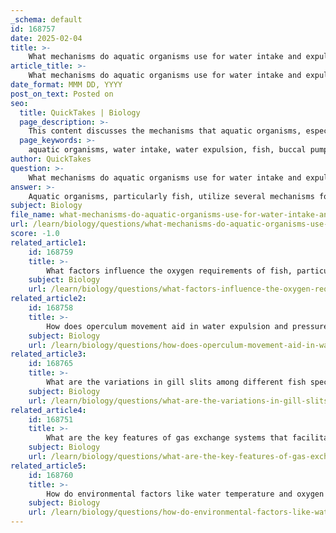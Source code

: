 ```yaml
---
_schema: default
id: 168757
date: 2025-02-04
title: >-
    What mechanisms do aquatic organisms use for water intake and expulsion?
article_title: >-
    What mechanisms do aquatic organisms use for water intake and expulsion?
date_format: MMM DD, YYYY
post_on_text: Posted on
seo:
  title: QuickTakes | Biology
  page_description: >-
    This content discusses the mechanisms that aquatic organisms, especially fish, use for water intake and expulsion, focusing on buccal pumping, opercular pumping, counter-current exchange mechanisms, and the importance of gill structure for effective respiration and nutrient exchange.
  page_keywords: >-
    aquatic organisms, water intake, water expulsion, fish, buccal pumping, opercular pumping, counter-current exchange mechanism, gas exchange, gills, oxygen absorption, surface area adaptation, aquatic physiology
author: QuickTakes
question: >-
    What mechanisms do aquatic organisms use for water intake and expulsion?
answer: >-
    Aquatic organisms, particularly fish, utilize several mechanisms for water intake and expulsion, which are essential for their respiratory processes and overall physiological functions. Here are the primary mechanisms involved:\n\n1. **Buccal Pumping**: This is an active process where fish open and close their mouths to draw water in. When the mouth is opened, the pressure inside the buccal cavity decreases, allowing water to flow in. Once the mouth is closed, the pressure increases, forcing the water over the gills.\n\n2. **Opercular Pumping**: The operculum, or gill cover, plays a crucial role in water expulsion. As the operculum opens, it creates a pressure difference that helps push water over the gills. The coordinated movement of the operculum and the mouth ensures a continuous flow of water, which is vital for efficient gas exchange.\n\n3. **Counter-Current Exchange Mechanism**: This adaptation maximizes oxygen absorption. In this system, water flows over the gill filaments in one direction while blood flows in the opposite direction. This arrangement maintains a concentration gradient that allows for more efficient oxygen uptake and carbon dioxide expulsion.\n\n4. **Increased Surface Area**: The gills are structured with numerous lamellae, which increase the surface area available for gas exchange. This structural adaptation allows for a greater amount of oxygen to be absorbed from the water.\n\nThese mechanisms work together to ensure that aquatic organisms can effectively extract oxygen from water, which is crucial for their survival in environments where oxygen levels can be variable. The continuous flow of water over the gills not only facilitates respiration but also aids in nutrient uptake and waste removal, highlighting the importance of water flow in aquatic physiology.
subject: Biology
file_name: what-mechanisms-do-aquatic-organisms-use-for-water-intake-and-expulsion.md
url: /learn/biology/questions/what-mechanisms-do-aquatic-organisms-use-for-water-intake-and-expulsion
score: -1.0
related_article1:
    id: 168759
    title: >-
        What factors influence the oxygen requirements of fish, particularly in relation to metabolic rate?
    subject: Biology
    url: /learn/biology/questions/what-factors-influence-the-oxygen-requirements-of-fish-particularly-in-relation-to-metabolic-rate
related_article2:
    id: 168758
    title: >-
        How does operculum movement aid in water expulsion and pressure dynamics?
    subject: Biology
    url: /learn/biology/questions/how-does-operculum-movement-aid-in-water-expulsion-and-pressure-dynamics
related_article3:
    id: 168765
    title: >-
        What are the variations in gill slits among different fish species, and how do these relate to evolutionary adaptations?
    subject: Biology
    url: /learn/biology/questions/what-are-the-variations-in-gill-slits-among-different-fish-species-and-how-do-these-relate-to-evolutionary-adaptations
related_article4:
    id: 168751
    title: >-
        What are the key features of gas exchange systems that facilitate efficient gas exchange?
    subject: Biology
    url: /learn/biology/questions/what-are-the-key-features-of-gas-exchange-systems-that-facilitate-efficient-gas-exchange
related_article5:
    id: 168760
    title: >-
        How do environmental factors like water temperature and oxygen availability affect fish respiration?
    subject: Biology
    url: /learn/biology/questions/how-do-environmental-factors-like-water-temperature-and-oxygen-availability-affect-fish-respiration
---
```


&nbsp;